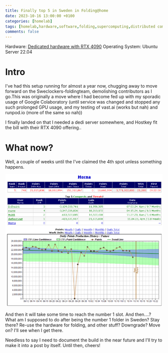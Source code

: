 ```yaml
---
title: Finally top 5 in Sweden in Folding@home
date: 2023-10-16 13:00:00 +0100
categories: [homelab]
tags: [homelab,hardware,software,folding,supercomputing,distributed computing]     # TAG names should always be lowercase
comments: false
---
```


Hardware: [Dedicated hardware with RTX 4090](https://hostkey.com/gpu-dedicated-servers/dedicated)
Operating System: Ubuntu Server 22.04

# Intro

I've had this setup running for almost a year now, chugging away to move forward on the Sweclockers-foldingteam, demolishing contributors as I go.This was originally a move where I had become fed up with my sporadic usage of Google Colaboratory (until service was changed and stopped any such prolonged GPU usage, and my testing of vast.ai (works but nah) and runpod.io (more of the same so nah)) 

I finally landed on that I needed a dedi server somewhere, and Hostkey fit the bill with their RTX 4090 offering..

# What now?

Well, a couple of weeks until the I've claimed the 4th spot unless something happens. 

<img src="/assets/images/2023-10-16-foldingathome-top5/fah.png" alt="fah">

And then it will take some time to reach the number 1 slot. And then....? What am I supposed to do after being the number 1 folder in Sweden? Stay there? Re-use the hardware for folding, and other stuff? Downgrade? Move on? I'll see when I get there.

Needless to say I need to document the build in the near future and I'll try to make it into a post by itself. Until then, cheers!